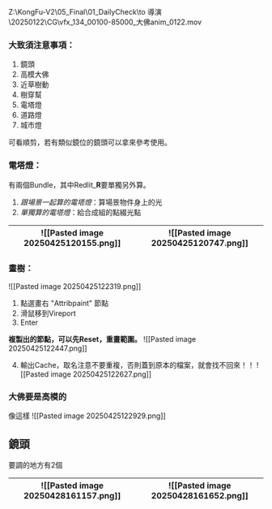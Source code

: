 Z:\KongFu-V2\05_Final\01_DailyCheck\to 導演\20250122\CG\vfx_134_00100-85000_大佛anim_0122.mov

### 大致須注意事項：
1. 鏡頭
2. 高模大佛
3. 近草樹動
4. 樹穿幫
5. 電塔燈
6. 道路燈
7. 城市燈

可看順剪，若有類似鏡位的鏡頭可以拿來參考使用。

### 電塔燈：
有兩個Bundle，其中Redlit_**R**要單獨另外算。
1. *跟場景一起算的電塔燈*：算場景物件身上的光
2. *單獨算的電塔燈*：給合成組的點綴光點

| ![[Pasted image 20250425120155.png]] | ![[Pasted image 20250425120747.png]] |
| ------------------------------------ | ------------------------------------ |


### 畫樹：
![[Pasted image 20250425122319.png]]
1. 點選畫右 "Attribpaint" 節點
2. 滑鼠移到Vireport
3. Enter

**複製出的節點，可以先Reset，重畫範圍。**
![[Pasted image 20250425122447.png]]

4. 輸出Cache，取名注意不要重複，否則蓋到原本的檔案，就會找不回來！！
	![[Pasted image 20250425122627.png]]


### 大佛要是高模的
像這樣
![[Pasted image 20250425122929.png]]


## 鏡頭
要調的地方有2個

| ![[Pasted image 20250428161157.png]] | ![[Pasted image 20250428161652.png]] |
| ------------------------------------ | ------------------------------------ |
